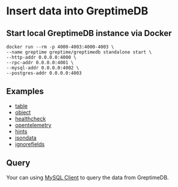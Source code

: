 # Insert data into GreptimeDB

## Start local GreptimeDB instance via Docker

```shell
docker run --rm -p 4000-4003:4000-4003 \
--name greptime greptime/greptimedb standalone start \
--http-addr 0.0.0.0:4000 \
--rpc-addr 0.0.0.0:4001 \
--mysql-addr 0.0.0.0:4002 \
--postgres-addr 0.0.0.0:4003
```

## Examples

- [table](table/README.md)
- [object](object/README.md)
- [healthcheck](healthcheck/README.md)
- [opentelemetry](opentelemetry/README.md)
- [hints](hints/README.md)
- [jsondata](jsondata/README.md)
- [ignorefields](ignorefields/README.md)

## Query

Your can using [MySQL Client](https://docs.greptime.com/user-guide/protocols/mysql) to query the data from GreptimeDB.
